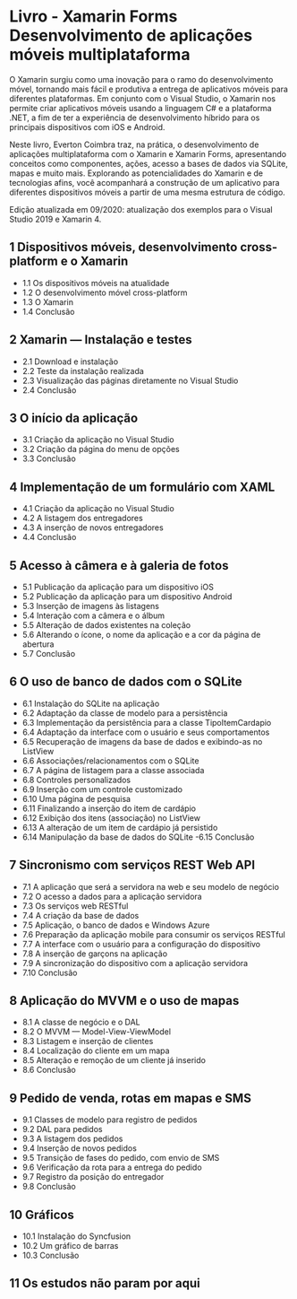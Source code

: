 # Livro - Xamarin Forms Desenvolvimento de aplicações móveis multiplataforma

O Xamarin surgiu como uma inovação para o ramo do desenvolvimento móvel, tornando mais fácil e produtiva a entrega de aplicativos móveis para diferentes plataformas. Em conjunto com o Visual Studio, o Xamarin nos permite criar aplicativos móveis usando a linguagem C# e a plataforma .NET, a fim de ter a experiência de desenvolvimento híbrido para os principais dispositivos com iOS e Android.

Neste livro, Everton Coimbra traz, na prática, o desenvolvimento de aplicações multiplataforma com o Xamarin e Xamarin Forms, apresentando conceitos como componentes, ações, acesso a bases de dados via SQLite, mapas e muito mais. Explorando as potencialidades do Xamarin e de tecnologias afins, você acompanhará a construção de um aplicativo para diferentes dispositivos móveis a partir de uma mesma estrutura de código.

Edição atualizada em 09/2020: atualização dos exemplos para o Visual Studio 2019 e Xamarin 4.

## 1 Dispositivos móveis, desenvolvimento cross-platform e o Xamarin
- 1.1 Os dispositivos móveis na atualidade
- 1.2 O desenvolvimento móvel cross-platform
- 1.3 O Xamarin
- 1.4 Conclusão

## 2 Xamarin — Instalação e testes
- 2.1 Download e instalação
- 2.2 Teste da instalação realizada
- 2.3 Visualização das páginas diretamente no Visual Studio
- 2.4 Conclusão

## 3 O início da aplicação
- 3.1 Criação da aplicação no Visual Studio
- 3.2 Criação da página do menu de opções
- 3.3 Conclusão

## 4 Implementação de um formulário com XAML
- 4.1 Criação da aplicação no Visual Studio
- 4.2 A listagem dos entregadores
- 4.3 A inserção de novos entregadores
- 4.4 Conclusão

## 5 Acesso à câmera e à galeria de fotos
- 5.1 Publicação da aplicação para um dispositivo iOS
- 5.2 Publicação da aplicação para um dispositivo Android
- 5.3 Inserção de imagens às listagens
- 5.4 Interação com a câmera e o álbum
- 5.5 Alteração de dados existentes na coleção
- 5.6 Alterando o ícone, o nome da aplicação e a cor da página de abertura
- 5.7 Conclusão

## 6 O uso de banco de dados com o SQLite
- 6.1 Instalação do SQLite na aplicação
- 6.2 Adaptação da classe de modelo para a persistência
- 6.3 Implementação da persistência para a classe TipoItemCardapio
- 6.4 Adaptação da interface com o usuário e seus comportamentos
- 6.5 Recuperação de imagens da base de dados e exibindo-as no ListView
- 6.6 Associações/relacionamentos com o SQLite
- 6.7 A página de listagem para a classe associada
- 6.8 Controles personalizados
- 6.9 Inserção com um controle customizado
- 6.10 Uma página de pesquisa
- 6.11 Finalizando a inserção do item de cardápio
- 6.12 Exibição dos itens (associação) no ListView
- 6.13 A alteração de um item de cardápio já persistido
- 6.14 Manipulação da base de dados do SQLite
-6.15 Conclusão

## 7 Sincronismo com serviços REST Web API
- 7.1 A aplicação que será a servidora na web e seu modelo de negócio
- 7.2 O acesso a dados para a aplicação servidora
- 7.3 Os serviços web RESTful
- 7.4 A criação da base de dados
- 7.5 Aplicação, o banco de dados e Windows Azure
- 7.6 Preparação da aplicação mobile para consumir os serviços RESTful
- 7.7 A interface com o usuário para a configuração do dispositivo
- 7.8 A inserção de garçons na aplicação
- 7.9 A sincronização do dispositivo com a aplicação servidora
- 7.10 Conclusão

## 8 Aplicação do MVVM e o uso de mapas
- 8.1 A classe de negócio e o DAL
- 8.2 O MVVM — Model-View-ViewModel
- 8.3 Listagem e inserção de clientes
- 8.4 Localização do cliente em um mapa
- 8.5 Alteração e remoção de um cliente já inserido
- 8.6 Conclusão

## 9 Pedido de venda, rotas em mapas e SMS
- 9.1 Classes de modelo para registro de pedidos
- 9.2 DAL para pedidos
- 9.3 A listagem dos pedidos
- 9.4 Inserção de novos pedidos
- 9.5 Transição de fases do pedido, com envio de SMS
- 9.6 Verificação da rota para a entrega do pedido
- 9.7 Registro da posição do entregador
- 9.8 Conclusão

## 10 Gráficos
- 10.1 Instalação do Syncfusion
- 10.2 Um gráfico de barras
- 10.3 Conclusão

## 11 Os estudos não param por aqui
